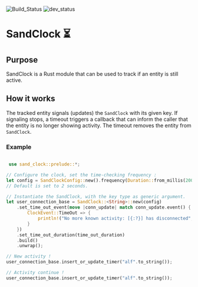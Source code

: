 ![Build_Status](https://img.shields.io/badge/build-ok-green)
![dev_status](https://img.shields.io/badge/dev--status-beta-blue)

# SandClock ⏳

## Purpose
SandClock is a Rust module that can be used to track if an entity is still active.

## How it works
The tracked entity signals (updates) the  ```SandClock``` with its given key.
If signaling stops, a timeout triggers a callback that can inform the caller that the entity is no longer showing activity.
The timeout removes the entity from ```SandClock```.

### Example

```rust

 use sand_clock::prelude::*;

// Configure the clock, set the time-checking frequency :
let config = SandClockConfig::new().frequency(Duration::from_millis(200)); // ou SandClockConfig::default();
// Default is set to 2 seconds.

// Instantiate the SandClock, with the key type as generic argument. 
let user_connection_base = SandClock::<String>::new(config)
    .set_time_out_event(move |conn_update| match conn_update.event() {
        ClockEvent::TimeOut => {
            println!("No more known activity: [{:?}] has disconnected", conn_update.key());
        }
    })
    .set_time_out_duration(time_out_duration)
    .build()
    .unwrap();

// New activity !
user_connection_base.insert_or_update_timer("alf".to_string());

// Activity continue !
user_connection_base.insert_or_update_timer("alf".to_string());

```
